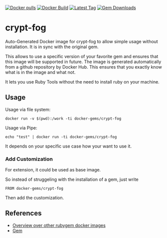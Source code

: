 [![Docker pulls](https://img.shields.io/docker/pulls/rubygem/crypt-fog.svg)](https://hub.docker.com/r/rubygem/crypt-fog/)
[![Docker Build](https://img.shields.io/docker/automated/rubygem/crypt-fog.svg)](https://hub.docker.com/r/rubygem/crypt-fog/)
[![Latest Tag](https://img.shields.io/github/tag/docker-rubygem/crypt-fog.svg)](https://hub.docker.com/r/rubygem/crypt-fog/)
[![Gem Downloads](https://img.shields.io/gem/dt/crypt-fog.svg)](https://rubygems.org/gems/crypt-fog/)
# crypt-fog

Auto-Generated Docker image for crypt-fog to allow simple usage without installation.
It is in sync with the original gem.

This allows to use a specific version of your favorite gem and ensures that this image will be supported in future.
The image is generated automatically from a github repository by Docker Hub.
This ensures that you exactly know what is in the image and what not.

It lets you use Ruby Tools without the need to install ruby on your machine.

## Usage

Usage via file system:

`docker run -v $(pwd):/work -ti docker-gems/crypt-fog`

Usage via Pipe:

`echo "test" | docker run -ti docker-gems/crypt-fog`

It depends on your specific use case how your want to use it.

### Add Customization

For extension, it could be used as base image.

So instead of struggeling with the installation of a gem, just write

`FROM docker-gems/crypt-fog`

Then add the customization.

## References

 - [Overview over other rubygem docker images](https://github.com/thinkbot/docker-rubygem)
 - [Gem](https://rubygems.org/gems/crypt-fog/)
